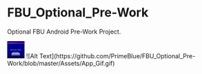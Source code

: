 # FBU_Optional_Pre-Work
Optional FBU Android Pre-Work Project.

<img src="https://github.com/PrimeBIue/FBU_Optional_Pre-Work/blob/master/Assets/App_Gif.gif" width="40" height="40" />
![Alt Text](https://github.com/PrimeBIue/FBU_Optional_Pre-Work/blob/master/Assets/App_Gif.gif)
